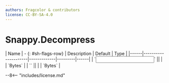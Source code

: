 ```yaml
---
authors: Fragcolor & contributors
license: CC-BY-SA-4.0
---
```



# Snappy.Decompress

<div class="sh-parameters" markdown="1">
| Name | - {: #sh-flags-row} | Description | Default | Type |
|------|---------------------|-------------|---------|------|
| `<input>` || | | `Bytes` |
| `<output>` || | | `Bytes` |

</div>



--8<-- "includes/license.md"
